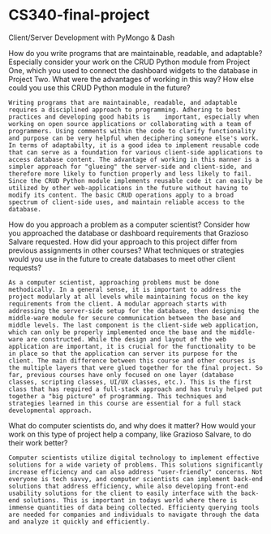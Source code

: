 # CS340-final-project
Client/Server Development with PyMongo &amp; Dash

How do you write programs that are maintainable, readable, and adaptable? Especially consider your work on the CRUD Python module from Project One, which you used to connect the dashboard widgets to the database in Project Two. What were the advantages of working in this way? How else could you use this CRUD Python module in the future?

    Writing programs that are maintainable, readable, and adaptable requires a disciplined approach to programming. Adhering to best practices and developing good habits is    important, especially when working on open source applications or collaborating with a team of programmers. Using comments within the code to clarify functionality and purpose can be very helpful when deciphering someone else's work. In terms of adaptabilty, it is a good idea to implement reusable code that can serve as a foundation for various client-side applications to access database content. The advantage of working in this manner is a simpler approach for "glueing" the server-side and client-side, and therefore more likely to function properly and less likely to fail. Since the CRUD Python module implements reusable code it can easily be utilized by other web-applications in the future without having to modify its content. The basic CRUD operations apply to a broad spectrum of client-side uses, and maintain reliable access to the database. 


How do you approach a problem as a computer scientist? Consider how you approached the database or dashboard requirements that Grazioso Salvare requested. How did your approach to this project differ from previous assignments in other courses? What techniques or strategies would you use in the future to create databases to meet other client requests?

    As a computer scientist, approaching problems must be done methodically. In a general sense, it is important to address the project modularly at all levels while maintaining focus on the key requirements from the client. A modular approach starts with addressing the server-side setup for the database, then designing the middle-ware module for secure communication between the base and middle levels. The last component is the client-side web application, which can only be properly implemented once the base and the middle-ware are constructed. While the design and layout of the web application are important, it is crucial for the functionality to be in place so that the application can server its purpose for the client. The main difference between this course and other courses is the multiple layers that were glued together for the final project. So far, previous courses have only focused on one layer (database classes, scripting classes, UI/UX classes, etc.). This is the first class that has required a full-stack approach and has truly helped put together a "big picture" of programming. This techniques and strategies learned in this course are essential for a full stack developmental approach.


 What do computer scientists do, and why does it matter? How would your work on this type of project help a company, like Grazioso Salvare, to do their work better?
    
    Computer scientists utilize digital technology to implement effective solutions for a wide variety of problems. This solutions significantly increase efficiency and can also address "user-friendly" concerns. Not everyone is tech savvy, and computer scientists can implement back-end solutions that address efficiency, while also developing front-end usability solutions for the client to easily interface with the back-end solutions. This is important in todays world where there is immense quantities of data being collected. Efficienty querying tools are needed for companies and individuals to navigate through the data and analyze it quickly and efficiently.
